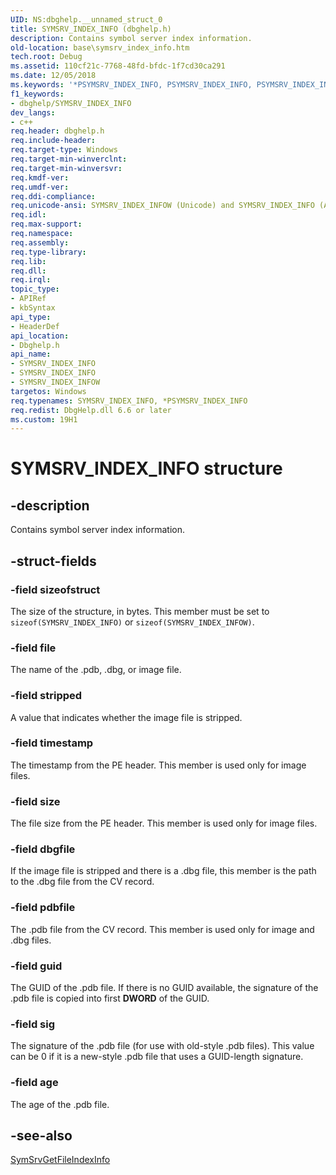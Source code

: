 ```yaml
---
UID: NS:dbghelp.__unnamed_struct_0
title: SYMSRV_INDEX_INFO (dbghelp.h)
description: Contains symbol server index information.
old-location: base\symsrv_index_info.htm
tech.root: Debug
ms.assetid: 110cf21c-7768-48fd-bfdc-1f7cd30ca291
ms.date: 12/05/2018
ms.keywords: '*PSYMSRV_INDEX_INFO, PSYMSRV_INDEX_INFO, PSYMSRV_INDEX_INFO structure pointer, SYMSRV_INDEX_INFO, SYMSRV_INDEX_INFO structure, SYMSRV_INDEX_INFOW, base.symsrv_index_info, dbghelp/PSYMSRV_INDEX_INFO, dbghelp/SYMSRV_INDEX_INFO, dbghelp/SYMSRV_INDEX_INFOW'
f1_keywords:
- dbghelp/SYMSRV_INDEX_INFO
dev_langs:
- c++
req.header: dbghelp.h
req.include-header: 
req.target-type: Windows
req.target-min-winverclnt: 
req.target-min-winversvr: 
req.kmdf-ver: 
req.umdf-ver: 
req.ddi-compliance: 
req.unicode-ansi: SYMSRV_INDEX_INFOW (Unicode) and SYMSRV_INDEX_INFO (ANSI)
req.idl: 
req.max-support: 
req.namespace: 
req.assembly: 
req.type-library: 
req.lib: 
req.dll: 
req.irql: 
topic_type:
- APIRef
- kbSyntax
api_type:
- HeaderDef
api_location:
- Dbghelp.h
api_name:
- SYMSRV_INDEX_INFO
- SYMSRV_INDEX_INFO
- SYMSRV_INDEX_INFOW
targetos: Windows
req.typenames: SYMSRV_INDEX_INFO, *PSYMSRV_INDEX_INFO
req.redist: DbgHelp.dll 6.6 or later
ms.custom: 19H1
---
```


# SYMSRV_INDEX_INFO structure


## -description


Contains symbol server index information.


## -struct-fields




### -field sizeofstruct

The size of the structure, in bytes. This member must be set to <code>sizeof(SYMSRV_INDEX_INFO)</code> or <code>sizeof(SYMSRV_INDEX_INFOW)</code>.


### -field file

The name of the .pdb, .dbg, or image file.


### -field stripped

A value that indicates whether the image file is stripped.


### -field timestamp

The timestamp from the PE header. This member is used only for image files.


### -field size

The file size from the PE header. This member is used only for image files.


### -field dbgfile

If the image file is stripped and there is a .dbg file, this member is the path to the .dbg file from the CV record.


### -field pdbfile

The .pdb file from the CV record. This member is used only for image and .dbg files.


### -field guid

The GUID of the .pdb file. If there is no GUID available, the signature of the .pdb file is copied into first <b>DWORD</b> of the GUID.


### -field sig

The signature of the .pdb file (for use with old-style .pdb files). This value can be 0 if it is a new-style .pdb file that uses a GUID-length signature.


### -field age

The age of the .pdb file.


## -see-also




<a href="https://docs.microsoft.com/windows/desktop/api/dbghelp/nf-dbghelp-symsrvgetfileindexinfo">SymSrvGetFileIndexInfo</a>
 

 


